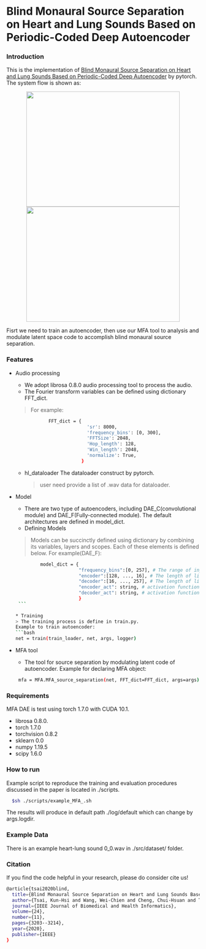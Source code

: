 # Blind Monaural Source Separation on Heart and Lung Sounds Based on Periodic-Coded Deep Autoencoder
### Introduction
This is the implementation of [Blind Monaural Source Separation on Heart and Lung Sounds Based on Periodic-Coded Deep Autoencoder](https://ieeexplore.ieee.org/document/9167389) by pytorch. The system flow is shown as:
<p align="center">
  <img src="https://ieeexplore.ieee.org/mediastore_new/IEEE/content/media/6221020/9248684/9167389/tsao1-3016831-large.gif" width="400" height="300"/>
  <img src="https://ieeexplore.ieee.org/mediastore_new/IEEE/content/media/6221020/9248684/9167389/tsao4-3016831-large.gif" width="400" height="300"/>
</p>


Fisrt we need to train an autoencoder, then use our MFA tool to analysis and modulate latent space code to accomplish blind monaural source separation.

### Features
* Audio processing
  *  We adopt librosa 0.8.0 audio processing tool to process the audio.
  *  The Fourier transform variables can be defined using dictionary FFT_dict.
    > For example:
  ```bash
              FFT_dict = {
                            'sr': 8000,
                            'frequency_bins': [0, 300],
                            'FFTSize': 2048,
                            'Hop_length': 128,
                            'Win_length': 2048,
                            'normalize': True,
                          }
  ```
  * hl_dataloader
    The dataloader construct by pytorch.
    > user need provide a list of .wav data for dataloader.
    
* Model
  * There are two type of autoencoders, including DAE_C(convolutional module) and DAE_F(Fully-connected module). The default architectures are defined in model_dict.
  *  Defining Models
   > Models can be succinctly defined using dictionary by combining its variables, layers and scopes. Each of these elements is defined below.
   > For example(DAE_F):
     ```bash
              model_dict = {
                            "frequency_bins":[0, 257], # The range of input of log power spectrum frequency bin. e.g. the dimension of input is (batch, 257-0)
                            "encoder":[128, ..., 16], # The length of list is the encoder layers, each item in list is neurons for each layers of encoder.
                            "decoder":[16, ..., 257], # The length of list is the decoder layers, each item in list is neurons for each layers of decoder.
                            "encoder_act": string, # activation function for encoder.
                            "decoder_act": string, # activation function for decoder.
                            }
      ```
      
  * Training
   > The training process is define in train.py.
   Example to train autoencoder:
   ```bash
   net = train(train_loader, net, args, logger)
   ```
* MFA tool
  * The tool for source separation by modulating latent code of autoencoder.
  Example for declaring MFA object:
  ```bash
   mfa = MFA.MFA_source_separation(net, FFT_dict=FFT_dict, args=args)
   ```
### Requirements
MFA DAE is test using torch 1.7.0 with CUDA 10.1.
* librosa             0.8.0. 
* torch               1.7.0
* torchvision         0.8.2
* sklearn             0.0
* numpy               1.19.5
* scipy               1.6.0

### How to run
Example script to reproduce the training and evaluation procedures discussed in the paper is located in ./scripts.
```bash
  $sh ./scripts/example_MFA_.sh
```

The results will produce in default path ./log/default which can change by args.logdir.
### Example Data
There is an example heart-lung sound 0_0.wav in ./src/dataset/ folder.
### Citation
If you find the code helpful in your research, please do consider cite us!
```bash
@article{tsai2020blind,
  title={Blind Monaural Source Separation on Heart and Lung Sounds Based on Periodic-Coded Deep Autoencoder},
  author={Tsai, Kun-Hsi and Wang, Wei-Chien and Cheng, Chui-Hsuan and Tsai, Chan-Yen and Wang, Jou-Kou and Lin, Tzu-Hao and Fang, Shih-Hau and Chen, Li-Chin and Tsao, Yu},
  journal={IEEE Journal of Biomedical and Health Informatics},
  volume={24},
  number={11},
  pages={3203--3214},
  year={2020},
  publisher={IEEE}
}
```
